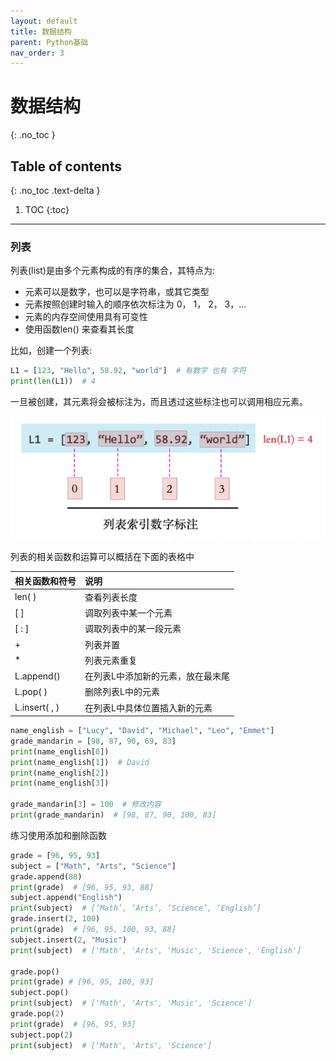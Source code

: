 ```yaml
---
layout: default
title: 数据结构
parent: Python基础
nav_order: 3
---
```


# 数据结构
{: .no_toc }

## Table of contents
{: .no_toc .text-delta }

1. TOC
{:toc}

---

### 列表

列表(list)是由多个元素构成的有序的集合，其特点为:
- 元素可以是数字，也可以是字符串，或其它类型
- 元素按照创建时输入的顺序依次标注为 0， 1， 2， 3，...
- 元素的内存空间使用具有可变性
- 使用函数len() 来查看其长度

比如，创建一个列表:
```python
L1 = [123, "Hello", 58.92, "world"]  # 有数字 也有 字符
print(len(L1))  # 4
```
一旦被创建，其元素将会被标注为，而且透过这些标注也可以调用相应元素。

![](https://github.com/Michael-yunfei/avwebv2/blob/gh-pages/images/listIndex.png)

列表的相关函数和运算可以概括在下面的表格中

<div class="code-example" markdown="1">

| 相关函数和符号    | 说明          |
|:-------------|:------------------|
| len( ) | 查看列表长度 |
|[ ]| 调取列表中某一个元素|
|[ : ] |调取列表中的某一段元素|
|+| 列表并置|
|* | 列表元素重复|
|L.append() | 在列表L中添加新的元素，放在最末尾|
|L.pop( ) | 删除列表L中的元素 |
|L.insert( , ) | 在列表L中具体位置插入新的元素 |


</div>

```python
name_english = ["Lucy", "David", "Michael", "Leo", "Emmet"]
grade_mandarin = [98, 87, 90, 69, 83]
print(name_english[0])
print(name_english[1])  # David
print(name_english[2])
print(name_english[3])

grade_mandarin[3] = 100  # 修改内容
print(grade_mandarin)  # [98, 87, 90, 100, 83]
```

练习使用添加和删除函数

```python
grade = [96, 95, 93]
subject = ["Math", "Arts", "Science"]
grade.append(88)  
print(grade)  # [96, 95, 93, 88]
subject.append("English")
print(subject)  # [‘Math’, ‘Arts’, ‘Science’, ‘English’]    
grade.insert(2, 100)
print(grade)  # [96, 95, 100, 93, 88]
subject.insert(2, "Music")
print(subject)  # ['Math', 'Arts', 'Music', 'Science', 'English']

grade.pop()
print(grade) # [96, 95, 100, 93]
subject.pop()
print(subject)  # ['Math', 'Arts', 'Music', 'Science']
grade.pop(2)
print(grade)  # [96, 95, 93]
subject.pop(2)
print(subject)  # ['Math', 'Arts', 'Science']
```
